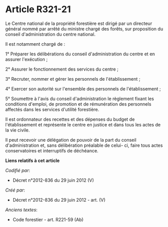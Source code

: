 # Article R321-21

Le Centre national de la propriété forestière est dirigé par un directeur général nommé par arrêté du ministre chargé des
forêts, sur proposition du conseil d'administration du centre national.

Il est notamment chargé de :

1° Préparer les délibérations du conseil d'administration du centre et en assurer l'exécution ;

2° Assurer le fonctionnement des services du centre ;

3° Recruter, nommer et gérer les personnels de l'établissement ;

4° Exercer son autorité sur l'ensemble des personnels de l'établissement ;

5° Soumettre à l'avis du conseil d'administration le règlement fixant les conditions d'emploi, de promotion et de
rémunération des personnels affectés dans les services d'utilité forestière.

Il est ordonnateur des recettes et des dépenses du budget de l'établissement et représente le centre en justice et dans tous
les actes de la vie civile.

Il peut recevoir une délégation de pouvoir de la part du conseil d'administration et, sans délibération préalable de celui-
ci, faire tous actes conservatoires et interruptifs de déchéance.

**Liens relatifs à cet article**

_Codifié par_:

  - Décret n°2012-836 du 29 juin 2012 (V)

_Créé par_:

  - Décret n°2012-836 du 29 juin 2012 - art. (V)

_Anciens textes_:

  - Code forestier - art. R221-59 (Ab)
